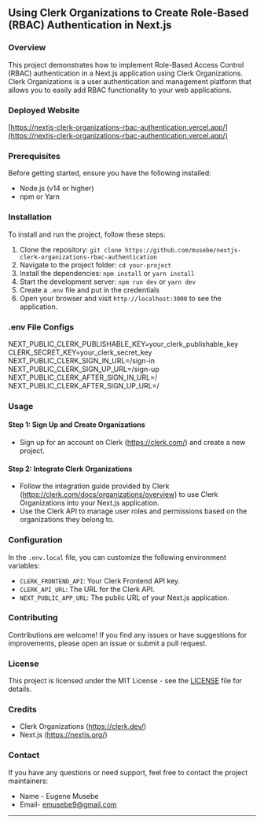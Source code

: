 ## Using Clerk Organizations to Create Role-Based (RBAC) Authentication in Next.js



### Overview

This project demonstrates how to implement Role-Based Access Control (RBAC) authentication in a Next.js application using Clerk Organizations. Clerk Organizations is a user authentication and management platform that allows you to easily add RBAC functionality to your web applications.

### Deployed Website

[https://nextjs-clerk-organizations-rbac-authentication.vercel.app/](https://nextjs-clerk-organizations-rbac-authentication.vercel.app/)

### Prerequisites

Before getting started, ensure you have the following installed:

- Node.js (v14 or higher)
- npm or Yarn

### Installation

To install and run the project, follow these steps:

1. Clone the repository: `git clone https://github.com/musebe/nextjs-clerk-organizations-rbac-authentication`
2. Navigate to the project folder: `cd your-project`
3. Install the dependencies: `npm install` or `yarn install`
4. Start the development server: `npm run dev` or `yarn dev`
5. Create a `.env` file and put in the credentials
5. Open your browser and visit `http://localhost:3000` to see the application.


### .env File Configs

NEXT_PUBLIC_CLERK_PUBLISHABLE_KEY=your_clerk_publishable_key
CLERK_SECRET_KEY=your_clerk_secret_key
NEXT_PUBLIC_CLERK_SIGN_IN_URL=/sign-in
NEXT_PUBLIC_CLERK_SIGN_UP_URL=/sign-up
NEXT_PUBLIC_CLERK_AFTER_SIGN_IN_URL=/
NEXT_PUBLIC_CLERK_AFTER_SIGN_UP_URL=/


### Usage

#### Step 1: Sign Up and Create Organizations

- Sign up for an account on Clerk (https://clerk.com/) and create a new project.

#### Step 2: Integrate Clerk Organizations

- Follow the integration guide provided by Clerk (https://clerk.com/docs/organizations/overview) to use Clerk Organizations into your Next.js application.
- Use the Clerk API to manage user roles and permissions based on the organizations they belong to.

### Configuration

In the `.env.local` file, you can customize the following environment variables:

- `CLERK_FRONTEND_API`: Your Clerk Frontend API key.
- `CLERK_API_URL`: The URL for the Clerk API.
- `NEXT_PUBLIC_APP_URL`: The public URL of your Next.js application.

### Contributing

Contributions are welcome! If you find any issues or have suggestions for improvements, please open an issue or submit a pull request.

### License

This project is licensed under the MIT License - see the [LICENSE](LICENSE) file for details.

### Credits

- Clerk Organizations (https://clerk.dev/)
- Next.js (https://nextjs.org/)

### Contact

If you have any questions or need support, feel free to contact the project maintainers:

- Name - Eugene Musebe
- Email- emusebe9@gmail.com

---

